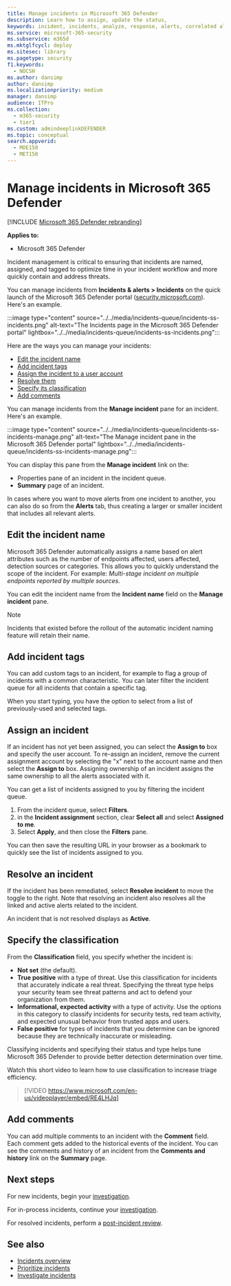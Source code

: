 ```yaml
---
title: Manage incidents in Microsoft 365 Defender
description: Learn how to assign, update the status,
keywords: incident, incidents, analyze, response, alerts, correlated alerts, assign, update, status, manage, classification, microsoft, 365, m365
ms.service: microsoft-365-security
ms.subservice: m365d
ms.mktglfcycl: deploy
ms.sitesec: library
ms.pagetype: security
f1.keywords: 
  - NOCSH
ms.author: dansimp
author: dansimp
ms.localizationpriority: medium
manager: dansimp
audience: ITPro
ms.collection: 
  - m365-security
  - tier1
ms.custom: admindeeplinkDEFENDER
ms.topic: conceptual
search.appverid: 
  - MOE150
  - MET150
---
```


# Manage incidents in Microsoft 365 Defender

[!INCLUDE [Microsoft 365 Defender rebranding](../includes/microsoft-defender.md)]


**Applies to:**
- Microsoft 365 Defender

Incident management is critical to ensuring that incidents are named, assigned, and tagged to optimize time in your incident workflow and more quickly contain and address threats.

You can manage incidents from **Incidents & alerts > Incidents** on the quick launch of the Microsoft 365 Defender portal ([security.microsoft.com](https://security.microsoft.com)). Here's an example.

:::image type="content" source="../../media/incidents-queue/incidents-ss-incidents.png" alt-text="The Incidents page in the Microsoft 365 Defender portal" lightbox="../../media/incidents-queue/incidents-ss-incidents.png":::

Here are the ways you can manage your incidents:

- [Edit the incident name](#edit-the-incident-name)
- [Add incident tags](#add-incident-tags)
- [Assign the incident to a user account](#assign-an-incident)
- [Resolve them](#resolve-an-incident)
- [Specify its classification](#specify-the-classification)
- [Add comments](#add-comments)

You can manage incidents from the **Manage incident** pane for an incident. Here's an example.

:::image type="content" source="../../media/incidents-queue/incidents-ss-incidents-manage.png" alt-text="The Manage incident pane in the Microsoft 365 Defender portal" lightbox="../../media/incidents-queue/incidents-ss-incidents-manage.png":::

You can display this pane from the **Manage incident** link on the:

- Properties pane of an incident in the incident queue.
- **Summary** page of an incident.

In cases where you want to move alerts from one incident to another, you can also do so from the **Alerts** tab, thus creating a larger or smaller incident that includes all relevant alerts.

## Edit the incident name

Microsoft 365 Defender automatically assigns a name based on alert attributes such as the number of endpoints affected, users affected, detection sources or categories. This allows you to quickly understand the scope of the incident. For example: *Multi-stage incident on multiple endpoints reported by multiple sources.*

You can edit the incident name from the **Incident name** field on the **Manage incident** pane.

> [!NOTE]
> Incidents that existed before the rollout of the automatic incident naming feature will retain their name.

## Add incident tags

You can add custom tags to an incident, for example to flag a group of incidents with a common characteristic. You can later filter the incident queue for all incidents that contain a specific tag.

When you start typing, you have the option to select from a list of previously-used and selected tags.

## Assign an incident

If an incident has not yet been assigned, you can select the **Assign to** box and specify the user account. To re-assign an incident, remove the current assignment account by selecting the "x" next to the account name and then select the **Assign to** box. Assigning ownership of an incident assigns the same ownership to all the alerts associated with it.

You can get a list of incidents assigned to you by filtering the incident queue. 

1. From the incident queue, select **Filters**.
2. in the **Incident assignment** section, clear **Select all** and select **Assigned to me**.
3. Select **Apply**, and then close the **Filters** pane.

You can then save the resulting URL in your browser as a bookmark to quickly see the list of incidents assigned to you.

## Resolve an incident

If the incident has been remediated, select **Resolve incident** to move the toggle to the right. Note that resolving an incident also resolves all the linked and active alerts related to the incident.

An incident that is not resolved displays as **Active**.

## Specify the classification

From the **Classification** field, you specify whether the incident is:

- **Not set** (the default).
- **True positive** with a type of threat. Use this classification for incidents that accurately indicate a real threat. Specifying the threat type helps your security team see threat patterns and act to defend your organization from them.
- **Informational, expected activity** with a type of activity. Use the options in this category to classify incidents for security tests, red team activity, and expected unusual behavior from trusted apps and users.
- **False positive** for types of incidents that you determine can be ignored because they are technically inaccurate or misleading.

Classifying incidents and specifying their status and type helps tune Microsoft 365 Defender to provide better detection determination over time.

Watch this short video to learn how to use classification to increase triage efficiency.  
> [!VIDEO https://www.microsoft.com/en-us/videoplayer/embed/RE4LHJq]

## Add comments

You can add multiple comments to an incident with the **Comment** field. Each comment gets added to the historical events of the incident. You can see the comments and history of an incident from the **Comments and history** link on the **Summary** page.

## Next steps

For new incidents, begin your [investigation](investigate-incidents.md).

For in-process incidents, continue your [investigation](investigate-incidents.md).

For resolved incidents, perform a [post-incident review](first-incident-post.md).

## See also

- [Incidents overview](incidents-overview.md)
- [Prioritize incidents](incident-queue.md)
- [Investigate incidents](investigate-incidents.md)
